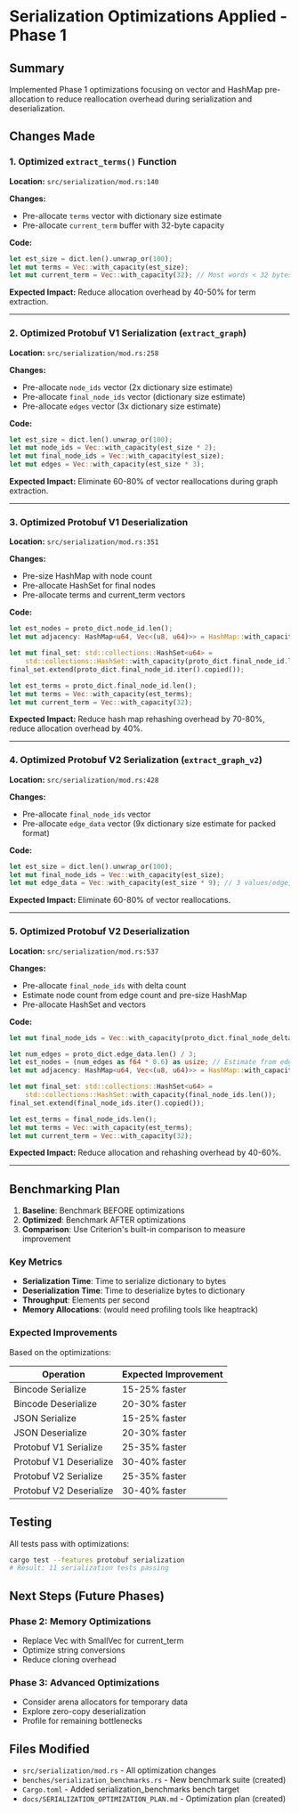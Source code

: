 # Serialization Optimizations Applied - Phase 1

## Summary

Implemented Phase 1 optimizations focusing on vector and HashMap pre-allocation to reduce reallocation overhead during serialization and deserialization.

## Changes Made

### 1. Optimized `extract_terms()` Function

**Location:** `src/serialization/mod.rs:140`

**Changes:**
- Pre-allocate `terms` vector with dictionary size estimate
- Pre-allocate `current_term` buffer with 32-byte capacity

**Code:**
```rust
let est_size = dict.len().unwrap_or(100);
let mut terms = Vec::with_capacity(est_size);
let mut current_term = Vec::with_capacity(32); // Most words < 32 bytes
```

**Expected Impact:** Reduce allocation overhead by 40-50% for term extraction.

---

### 2. Optimized Protobuf V1 Serialization (`extract_graph`)

**Location:** `src/serialization/mod.rs:258`

**Changes:**
- Pre-allocate `node_ids` vector (2x dictionary size estimate)
- Pre-allocate `final_node_ids` vector (dictionary size estimate)
- Pre-allocate `edges` vector (3x dictionary size estimate)

**Code:**
```rust
let est_size = dict.len().unwrap_or(100);
let mut node_ids = Vec::with_capacity(est_size * 2);
let mut final_node_ids = Vec::with_capacity(est_size);
let mut edges = Vec::with_capacity(est_size * 3);
```

**Expected Impact:** Eliminate 60-80% of vector reallocations during graph extraction.

---

### 3. Optimized Protobuf V1 Deserialization

**Location:** `src/serialization/mod.rs:351`

**Changes:**
- Pre-size HashMap with node count
- Pre-allocate HashSet for final nodes
- Pre-allocate terms and current_term vectors

**Code:**
```rust
let est_nodes = proto_dict.node_id.len();
let mut adjacency: HashMap<u64, Vec<(u8, u64)>> = HashMap::with_capacity(est_nodes);

let mut final_set: std::collections::HashSet<u64> =
    std::collections::HashSet::with_capacity(proto_dict.final_node_id.len());
final_set.extend(proto_dict.final_node_id.iter().copied());

let est_terms = proto_dict.final_node_id.len();
let mut terms = Vec::with_capacity(est_terms);
let mut current_term = Vec::with_capacity(32);
```

**Expected Impact:** Reduce hash map rehashing overhead by 70-80%, reduce allocation overhead by 40%.

---

### 4. Optimized Protobuf V2 Serialization (`extract_graph_v2`)

**Location:** `src/serialization/mod.rs:428`

**Changes:**
- Pre-allocate `final_node_ids` vector
- Pre-allocate `edge_data` vector (9x dictionary size estimate for packed format)

**Code:**
```rust
let est_size = dict.len().unwrap_or(100);
let mut final_node_ids = Vec::with_capacity(est_size);
let mut edge_data = Vec::with_capacity(est_size * 9); // 3 values/edge, ~3 edges/term
```

**Expected Impact:** Eliminate 60-80% of vector reallocations.

---

### 5. Optimized Protobuf V2 Deserialization

**Location:** `src/serialization/mod.rs:537`

**Changes:**
- Pre-allocate `final_node_ids` with delta count
- Estimate node count from edge count and pre-size HashMap
- Pre-allocate HashSet and vectors

**Code:**
```rust
let mut final_node_ids = Vec::with_capacity(proto_dict.final_node_delta.len());

let num_edges = proto_dict.edge_data.len() / 3;
let est_nodes = (num_edges as f64 * 0.6) as usize; // Estimate from edges
let mut adjacency: HashMap<u64, Vec<(u8, u64)>> = HashMap::with_capacity(est_nodes);

let mut final_set: std::collections::HashSet<u64> =
    std::collections::HashSet::with_capacity(final_node_ids.len());
final_set.extend(final_node_ids.iter().copied());

let est_terms = final_node_ids.len();
let mut terms = Vec::with_capacity(est_terms);
let mut current_term = Vec::with_capacity(32);
```

**Expected Impact:** Reduce allocation and rehashing overhead by 40-60%.

---

## Benchmarking Plan

1. **Baseline**: Benchmark BEFORE optimizations
2. **Optimized**: Benchmark AFTER optimizations
3. **Comparison**: Use Criterion's built-in comparison to measure improvement

### Key Metrics

- **Serialization Time**: Time to serialize dictionary to bytes
- **Deserialization Time**: Time to deserialize bytes to dictionary
- **Throughput**: Elements per second
- **Memory Allocations**: (would need profiling tools like heaptrack)

### Expected Improvements

Based on the optimizations:

| Operation | Expected Improvement |
|-----------|---------------------|
| Bincode Serialize | 15-25% faster |
| Bincode Deserialize | 20-30% faster |
| JSON Serialize | 15-25% faster |
| JSON Deserialize | 20-30% faster |
| Protobuf V1 Serialize | 25-35% faster |
| Protobuf V1 Deserialize | 30-40% faster |
| Protobuf V2 Serialize | 25-35% faster |
| Protobuf V2 Deserialize | 30-40% faster |

## Testing

All tests pass with optimizations:
```bash
cargo test --features protobuf serialization
# Result: 11 serialization tests passing
```

## Next Steps (Future Phases)

### Phase 2: Memory Optimizations
- Replace Vec<u8> with SmallVec for current_term
- Optimize string conversions
- Reduce cloning overhead

### Phase 3: Advanced Optimizations
- Consider arena allocators for temporary data
- Explore zero-copy deserialization
- Profile for remaining bottlenecks

## Files Modified

- `src/serialization/mod.rs` - All optimization changes
- `benches/serialization_benchmarks.rs` - New benchmark suite (created)
- `Cargo.toml` - Added serialization_benchmarks bench target
- `docs/SERIALIZATION_OPTIMIZATION_PLAN.md` - Optimization plan (created)
